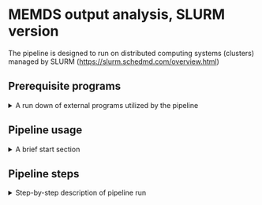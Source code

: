 
# MEMDS output analysis, SLURM version

The pipeline is designed to run on distributed computing systems (clusters) managed by SLURM
(https://slurm.schedmd.com/overview.html)

## Prerequisite programs
<details>
<summary> A run down of external programs utilized by the pipeline </summary>
<p></p>

The pipeline makes use of several external programs. The easiest way to make sure that all dependencies are installed is to use Conda package manager. Alternatively, one can install manually the programs listed below, however in this case program locations need to be added to the $PATH prior to running the pipeline.

#### Install miniconda: https://docs.conda.io/en/latest/miniconda.html
#### Install bioconda: https://bioconda.github.io

#### Use Conda to create environment with the following programs:
*conda create -n modules3  python=2.7  bwa cutadapt fastqc pear perl picard pysam biopython samtools seqtk trimmomatic*

#### Check that all the programs are present in the newly created environment (program version might be different):
biopython   1.73\
bwa         0.7.17\
cutadapt    1.18\
fastqc      0.11.9\
pear        0.9.6\
perl        5.32.1\
pysam       0.15.3\
python      2.7.15\
samtools    1.6\
seqtk       1.3\
trimmomatic 0.39
</details>

## Pipeline usage
<details>
<summary> A brief start section </summary>
<p></p>

#### a) Prepare the parameter files needed to run the pipeline, as outlined in the **"Parameter_file_preparation"** guide.
#### b) Use the "MEMDS_pipeline_wrapper" bash script supplied with the scripts to run desired pipeline steps.
#### c) Alternatively, navigate to the pipeline scripts folder and run them directly. Note that the scripts might produce an error if activated from outside their folder.
</details>

## Pipeline steps
<details>
<summary> Step-by-step description of pipeline run </summary>
<p></p>

### 1) Joining partial \*.fastq files (if data is separated across several lanes):
a) **Prepare:** fastq_merging/samples_table_0.txt\
b) **Run:** *bash concatenate_partfiles.sh*\
c) **Check** output file "fastq_merging/samples_table_0.sh.concat.sh". Make sure it doesn't include comments indicating errors.\
d) **Run**: *srun bash fastq_merging/samples_table_0.sh.concat.sh*\
e) **Check**: concatenated output files to ensure that no data is missing.

### 2) Organizing parameter files:
a) **Prepare in the "config_files" folder**: params_1.sh; samples_table.txt; factors_table.txt\
b) In the **sequences directory** (as listed in **params_1.sh**), prepare reference fasta files. Each reference file should contain single reference sequence. All reference files should have the extension **.fa**.\
c) **Run**: \
   *bash setting_1-PE.sh* (Paired-end data) **or**\
   *bash setting_1-SE.sh* (Single-end data)\
d) **Check**: output file **config_files/samples_table.sh**. Make sure it contains all parameter data and doesn't include comments indicating errors.

### 3) Quality control and merging (for paired-end data):
a) **Run**: \
    *bash filter-PE4.sh $i* ($i is a number 1 to 5 (5 is optional)) for paired-end data **or**\
    *bash filter-SE4.sh $i* ($i is a number 1 to 4 (4 is optional)) for single-end data.\
   **Note**: All steps are running on Slurm. The steps should be run in a sequential manner; **don't start** a new step before completion of the previous one!\
b) In each step check that the jobs are completed on the grid using **"sacct"** command.\
c) **Check** the output at each step:\
   **step 1:** Check Fastqc \*.html output for quality analysis of the raw data.\
   **step 2: For paired-end data only.** Check Pear results (merged fastq files). Check **\*.assembled.info** file for the percentage of reads that were merged.\
   **step 3:** Check quality-filtered fastq files - Cutadapt and Trimmomatic output - and log files. Each filtered fastq can be viewed with the tool "less" in Linux.\
   **step 4:** Check Fastqc \*.html output for quality analysis of the filtered data.\
   **step 5: Optional.** Check subsampled reads' data for "sanity checks" in the **"tests"** directory.

### 4) Separating barcode and gene sequences:
a) **Run:** *bash trim7.sh 1*\
b) **Check** that the jobs are completed on the grid using **"sacct"** command.\
c) **Check** in the **filtered** directory trimming information files: **\*.trimmed.barcodes** files (correctly trimmed), **\*.wrongId.barcodes** files (unexpected identifiers), and **\*.trimmed.log** files (stating percentage of reads with correct identifiers).\
d) **Check** that correct barcode sequences are recognized by the script and that most reads in the data contain correct barcodes.

### 5) Sorting paralogous genes based on unique sequence signature:
a) **Run:** *bash sort2.sh 1*\
b) **Check** that the jobs are completed on the grid using **"sacct"** command.\
c) **Check** sorted fastq files in the **"sorted"** directory. The **\*.others.fastq** files contain reads that couldn't be matched to either gene of origin.

### 6) Mapping filtered, trimmed and sorted reads to reference:
a) **Run:** *bash bwa9.sh 1*\
b) **Check** that dictionary files are generated for each **\*.fa** file in the **reference sequence directory**.\
c) **Run:** *bash bwa9.sh 2*\
d) **Check** that the jobs are completed on the grid using **"sacct"** command.\
e) **Check** that read-reference alignment files (**\*.sam** and **\*.bam**) are created in the **"mapping"** directory for each sorted fastq file.

### 7) Adjusting mapping results so they can be viewed with IGV viewer:
a) **Run:** *bash create_dummy_genome5.sh 1*\
b) Check the **\*.barcode.fasta** files are created in the **"mapping"** direcory.\
c) After this stage, all files for visual inspection of the alignments by IGV should be ready in the **"mapping"** directory: **\*.bam**, **\*.bam.bai**, **\*.barcode.fasta**.

### 8) Detecting potential mutations per primary-barcode family:
a) **Run:** *bash sam_to_mutation-table_5.2.sh 1*\
b) **Check** that the jobs are completed on the grid using **"sacct"** command.\
c) **Check** the resulting output mutation tables (**\*.mutationFrequncyPerBarcode.txt**) and log files (**\*.mutationFrequncyPerBarcode.log.txt**) in the **"tables.BC3cutoff1"** directory. The log files list number of reads analyzed in each sorted fastq file for mutation presence.\
d) **Check** **"tag-BC3_missing"** output mutation tables for analysis of reads lacking secondary barcode, if the option is enabled in the script.

### 9) Detecting potential mutations and their quality per read:
a) **Run:** *bash sam_to_mutation-list-3.sh 1*\
b) **Check** that the jobs are completed on the grid using **"sacct"** command.\
c) **Check** the resulting output mutation tables (**\*.mutations.txt**) and log files (**\*.log.txt**) in the **"mutations"** directory. The log files list number of reads analyzed in each sorted fastq file for mutation presence.\
   **Note**: The log files produced in this step should be identical to the log files produced in Step 8, since both scripts use same filters when analyzing reads.

### 10a) Collating mutation data per primary-barcode family:
a) **Run:** *bash consensus_15.1.sh 1*\
b) **Check** that the jobs are completed on the grid using **"sacct"** command.\
c) **Check** the resulting summary tables in the **"tables_consensus.BC3cutoff1"** directory. In these tables all mutation information per primary-barcode family presented in a single row, as a semi-colon separated lists.  

### 10b) Generating consensus mutation tables:
a) **Run:** *bash consensus_15.1.sh 2*\
b) **Check** that the jobs are completed on the grid using **"sacct"** command.\
c) **Check** the resulting consensus tables in the **"tables_consensus.BC3cutoff1"** directory. Consensus tables list mutation profiles of each primary-bracode read family, after filtering them through a defined set of cutoff criteria.\
   Mutations passing the combined cutoff criteria are shown as is. Ambigous positions where both mutation and wild-type reads do not pass the combined cutoff criteria are shown as 'N'. Read families where all mutations are rejected, but wild-type reads pass the combined cutoff criteria at these positions are considered wild-type ('WT').
</details>

